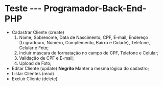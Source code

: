 # Teste --- Programador-Back-End-PHP

* Cadastrar Cliente (create)
     1. Nome, Sobrenome, Data de Nascimento, CPF, E-mail, Endereço (Logradouro, Número, Complemento, Bairro e Cidade), Telefone, Celular e Foto;
     2. Incluir máscara de formatação no campo de CPF, Telefone e Celular;
     3. Validação de CPF e E-mail;
     4. Upload de Foto;
* Editar Cliente (update)
__Negrito__ Manter a mesma lógica do cadastro;
* Listar Clientes (read)
* Excluir Cliente (delete)
